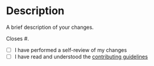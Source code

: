 # Description

A brief description of your changes.

Closes #<issue>.

- [ ] I have performed a self-review of my changes
- [ ] I have read and understood the [contributing guidelines](../CONTRIBUTING.md)
